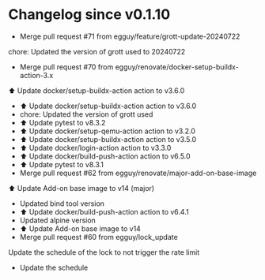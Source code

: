 # Changelog since v0.1.10
- Merge pull request #71 from egguy/feature/grott-update-20240722

chore: Updated the version of grott used to 20240722 
- Merge pull request #70 from egguy/renovate/docker-setup-buildx-action-3.x

⬆️ Update docker/setup-buildx-action action to v3.6.0 
- ⬆️ Update docker/setup-buildx-action action to v3.6.0 
- chore: Updated the version of grott used 
- ⬆️ Update pytest to v8.3.2 
- ⬆️ Update docker/setup-qemu-action action to v3.2.0 
- ⬆️ Update docker/setup-buildx-action action to v3.5.0 
- ⬆️ Update docker/login-action action to v3.3.0 
- ⬆️ Update docker/build-push-action action to v6.5.0 
- ⬆️ Update pytest to v8.3.1 
- Merge pull request #62 from egguy/renovate/major-add-on-base-image

⬆️ Update Add-on base image to v14 (major) 
- Updated bind tool version 
- ⬆️ Update docker/build-push-action action to v6.4.1 
- Updated alpine version 
- ⬆️ Update Add-on base image to v14 
- Merge pull request #60 from egguy/lock_update

Update the schedule of the lock to not trigger the rate limit 
- Update the schedule 
